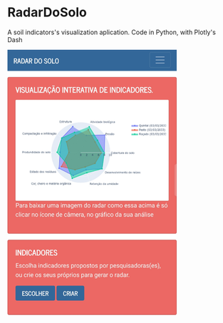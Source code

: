 # RadarDoSolo
A soil indicators's visualization aplication. Code in Python, with Plotly's Dash
<p>
<img src="https://github.com/serenozin/RadarDoSolo/raw/master/screenshot.jpg" width="380" height="600">


